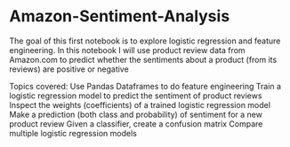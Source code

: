 # Amazon-Sentiment-Analysis

The goal of this first notebook is to explore logistic regression and feature engineering.  In this notebook I will use product review data from Amazon.com to predict whether the sentiments about a product (from its reviews) are positive or negative

Topics covered: 
    Use Pandas Dataframes to do feature engineering
    Train a logistic regression model to predict the sentiment of product reviews
    Inspect the weights (coefficients) of a trained logistic regression model
    Make a prediction (both class and probability) of sentiment for a new product review
    Given a classifier, create a confusion matrix
    Compare multiple logistic regression models
